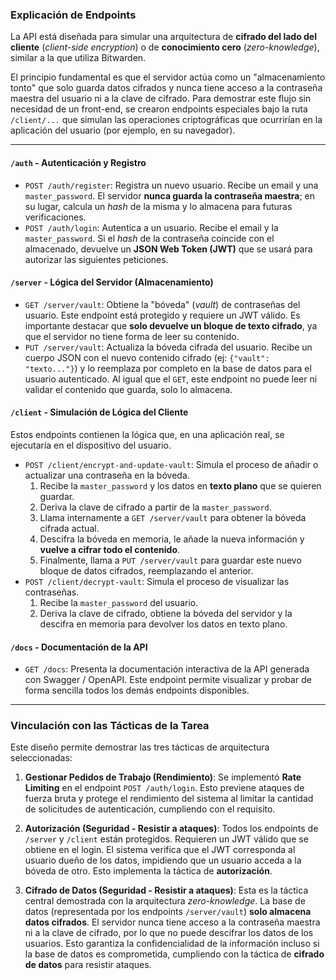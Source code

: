 ### Explicación de Endpoints

La API está diseñada para simular una arquitectura de **cifrado del lado del
cliente** (_client-side encryption_) o de **conocimiento cero**
(_zero-knowledge_), similar a la que utiliza Bitwarden.

El principio fundamental es que el servidor actúa como un "almacenamiento tonto"
que solo guarda datos cifrados y nunca tiene acceso a la contraseña maestra
del usuario ni a la clave de cifrado. Para demostrar este flujo sin necesidad
de un front-end, se crearon endpoints especiales bajo la ruta `/client/...`
que simulan las operaciones criptográficas que ocurrirían en la aplicación
del usuario (por ejemplo, en su navegador).

---

#### `/auth` - Autenticación y Registro

- `POST /auth/register`: Registra un nuevo usuario. Recibe un email y una
  `master_password`. El servidor **nunca guarda la contraseña maestra**;
  en su lugar, calcula un _hash_ de la misma y lo almacena para futuras
  verificaciones.
- `POST /auth/login`: Autentica a un usuario. Recibe el email y la
  `master_password`. Si el _hash_ de la contraseña coincide con el
  almacenado, devuelve un **JSON Web Token (JWT)** que se usará para
  autorizar las siguientes peticiones.

#### `/server` - Lógica del Servidor (Almacenamiento)

- `GET /server/vault`: Obtiene la "bóveda" (_vault_) de contraseñas del
  usuario. Este endpoint está protegido y requiere un JWT válido. Es
  importante destacar que **solo devuelve un bloque de texto cifrado**, ya
  que el servidor no tiene forma de leer su contenido.
- `PUT /server/vault`: Actualiza la bóveda cifrada del usuario. Recibe un
  cuerpo JSON con el nuevo contenido cifrado (ej: `{"vault": "texto..."}`)
  y lo reemplaza por completo en la base de datos para el usuario
  autenticado. Al igual que el `GET`, este endpoint no puede leer ni validar
  el contenido que guarda, solo lo almacena.

#### `/client` - Simulación de Lógica del Cliente

Estos endpoints contienen la lógica que, en una aplicación real, se ejecutaría
en el dispositivo del usuario.

- `POST /client/encrypt-and-update-vault`: Simula el proceso de añadir o
  actualizar una contraseña en la bóveda.
  1.  Recibe la `master_password` y los datos en **texto plano** que se
      quieren guardar.
  2.  Deriva la clave de cifrado a partir de la `master_password`.
  3.  Llama internamente a `GET /server/vault` para obtener la bóveda
      cifrada actual.
  4.  Descifra la bóveda en memoria, le añade la nueva información y
      **vuelve a cifrar todo el contenido**.
  5.  Finalmente, llama a `PUT /server/vault` para guardar este nuevo bloque
      de datos cifrados, reemplazando el anterior.
- `POST /client/decrypt-vault`: Simula el proceso de visualizar las
  contraseñas.
  1.  Recibe la `master_password` del usuario.
  2.  Deriva la clave de cifrado, obtiene la bóveda del servidor y la
      descifra en memoria para devolver los datos en texto plano.

#### `/docs` - Documentación de la API

- `GET /docs`: Presenta la documentación interactiva de la API generada con
  Swagger / OpenAPI. Este endpoint permite visualizar y probar de forma
  sencilla todos los demás endpoints disponibles.

---

### Vinculación con las Tácticas de la Tarea

Este diseño permite demostrar las tres tácticas de arquitectura seleccionadas:

1.  **Gestionar Pedidos de Trabajo (Rendimiento)**: Se implementó
    **Rate Limiting** en el endpoint `POST /auth/login`. Esto previene
    ataques de fuerza bruta y protege el rendimiento del sistema al limitar
    la cantidad de solicitudes de autenticación, cumpliendo con el requisito.

2.  **Autorización (Seguridad - Resistir a ataques)**: Todos los endpoints de
    `/server` y `/client` están protegidos. Requieren un JWT válido que se
    obtiene en el login. El sistema verifica que el JWT corresponda al
    usuario dueño de los datos, impidiendo que un usuario acceda a la bóveda
    de otro. Esto implementa la táctica de **autorización**.

3.  **Cifrado de Datos (Seguridad - Resistir a ataques)**: Esta es la táctica
    central demostrada con la arquitectura _zero-knowledge_. La base de datos
    (representada por los endpoints `/server/vault`) **solo almacena datos
    cifrados**. El servidor nunca tiene acceso a la contraseña maestra ni a la
    clave de cifrado, por lo que no puede descifrar los datos de los usuarios.
    Esto garantiza la confidencialidad de la información incluso si la base
    de datos es comprometida, cumpliendo con la táctica de **cifrado de datos**
    para resistir ataques.
